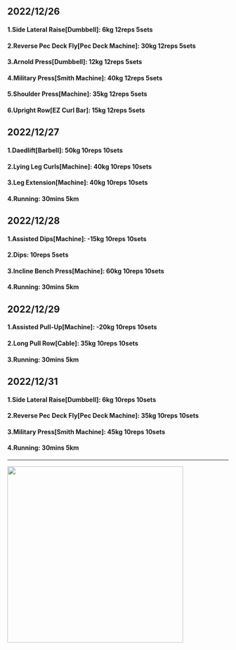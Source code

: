## 2022/12/26
#### 1.Side Lateral Raise\[Dumbbell\]: 6kg 12reps 5sets
#### 2.Reverse Pec Deck Fly\[Pec Deck Machine\]: 30kg 12reps 5sets
#### 3.Arnold Press\[Dumbbell\]: 12kg 12reps 5sets
#### 4.Military Press\[Smith Machine\]: 40kg 12reps 5sets
#### 5.Shoulder Press\[Machine\]: 35kg 12reps 5sets
#### 6.Upright Row\[EZ Curl Bar\]: 15kg 12reps 5sets

## 2022/12/27
#### 1.Daedlift\[Barbell\]: 50kg 10reps 10sets
#### 2.Lying Leg Curls\[Machine\]: 40kg 10reps 10sets
#### 3.Leg Extension\[Machine\]: 40kg 10reps 10sets
#### 4.Running: 30mins 5km

## 2022/12/28
#### 1.Assisted Dips\[Machine\]: -15kg 10reps 10sets
#### 2.Dips: 10reps 5sets
#### 3.Incline Bench Press\[Machine\]: 60kg 10reps 10sets
#### 4.Running: 30mins 5km

## 2022/12/29
#### 1.Assisted Pull-Up\[Machine\]: -20kg 10reps 10sets
#### 2.Long Pull Row\[Cable\]: 35kg 10reps 10sets
#### 3.Running: 30mins 5km

## 2022/12/31
#### 1.Side Lateral Raise\[Dumbbell\]: 6kg 10reps 10sets
#### 2.Reverse Pec Deck Fly\[Pec Deck Machine\]: 35kg 10reps 10sets
#### 3.Military Press\[Smith Machine\]: 45kg 10reps 10sets
#### 4.Running: 30mins 5km

---

<img src='../_resources/__069.png' width='400px' />
